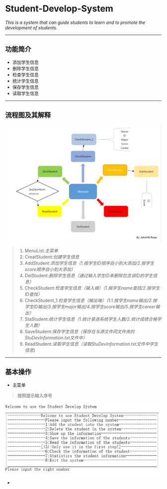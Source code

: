 # Student-Develop-System
*This is a system that can guide students to learn and to promote the development of students.*

-----------------------------------------------------------------------------------------------
## 功能简介

- 添加学生信息
- 删除学生信息
- 检查学生信息
- 统计学生信息
- 保存学生信息
- 读取学生信息
-----------------------------------------------------------------------------------------------
## 流程图及其解释

![](https://github.com/JohnHillRoss/Student-Develop-System/blob/master/StuDevSystem.png)

>1. MenuList:*主菜单*
>2. CreatStudent:*创建学生信息*
>3. AddStudent:*添加学生信息（1.按学生ID顺序自小到大添加/2.按学生score顺序自小到大添加）*
>4. DelStudent:*删除学生信息（通过输入学生ID来删除包含该ID的学生信息）*
>5. CheckStudent:*检查学生信息（输入端）（1.按学生name查找/2.按学生ID查找）*
>6. CheckStudent_1:*检查学生信息（输出端）（1.1.按学生name输出/2.按学生ID输出/3.按学生major输出/4.按学生score输出/5.按学生career输出）*
>7. StaStudent:*统计学生信息（1.统计录进系统学生人数/2.统计成绩合格学生人数）*
>8. SaveStudent:*保存学生信息（保存在与源文件同文件夹的StuDevInformation.txt文件中）*
>9. ReadStudent:*读取学生信息（读取StuDevInformation.txt文件中学生信息)*

-----------------------------------------------------------------------------------------------
## 基本操作
- 主菜单
>按照提示输入序号

![](https://github.com/JohnHillRoss/Student-Develop-System/blob/master/menulist.png)


- 
